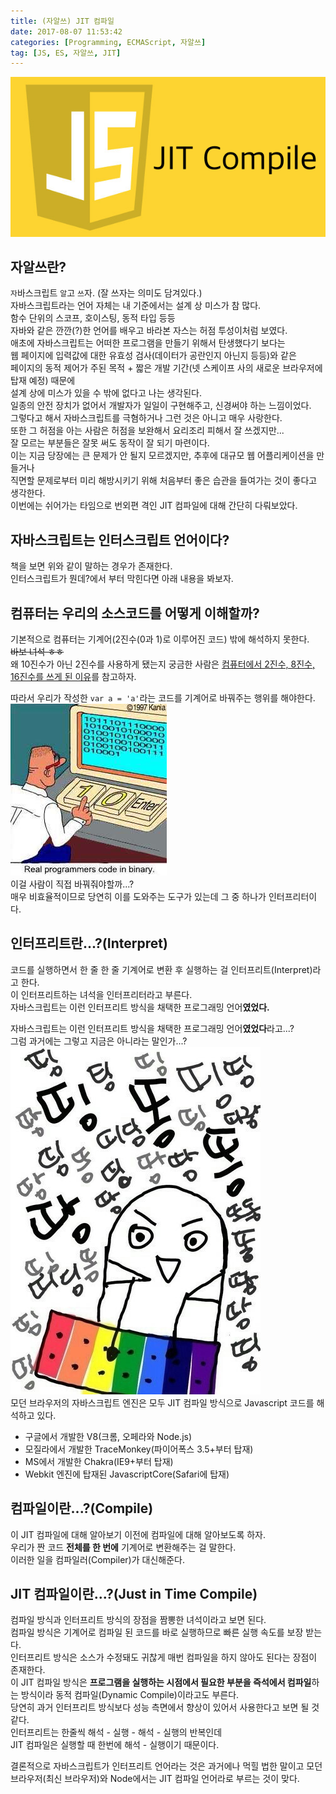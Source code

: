 ```yaml
---
title: (자알쓰) JIT 컴파일
date: 2017-08-07 11:53:42
categories: [Programming, ECMAScript, 자알쓰]
tag: [JS, ES, 자알쓰, JIT]
---
```

![](js-jit-compile/thumb.png)

## 자알쓰란?
`자`바스크립트 `알`고 `쓰`자. (잘 쓰자는 의미도 담겨있다.)  
자바스크립트라는 언어 자체는 내 기준에서는 설계 상 미스가 참 많다.  
함수 단위의 스코프, 호이스팅, 동적 타입 등등  
자바와 같은 깐깐(?)한 언어를 배우고 바라본 자스는 허점 투성이처럼 보였다.  
애초에 자바스크립트는 어떠한 프로그램을 만들기 위해서 탄생했다기 보다는  
웹 페이지에 입력값에 대한 유효성 검사(데이터가 공란인지 아닌지 등등)와 같은  
페이지의 동적 제어가 주된 목적 + 짧은 개발 기간(넷 스케이프 사의 새로운 브라우저에 탑재 예정) 때문에  
설계 상에 미스가 있을 수 밖에 없다고 나는 생각된다.  
일종의 안전 장치가 없어서 개발자가 일일이 구현해주고, 신경써야 하는 느낌이었다.  
그렇다고 해서 자바스크립트를 극혐하거나 그런 것은 아니고 매우 사랑한다.  
또한 그 허점을 아는 사람은 허점을 보완해서 요리조리 피해서 잘 쓰겠지만...  
잘 모르는 부분들은 잘못 써도 동작이 잘 되기 마련이다.  
이는 지금 당장에는 큰 문제가 안 될지 모르겠지만, 추후에 대규모 웹 어플리케이션을 만들거나  
직면할 문제로부터 미리 해방시키기 위해 처음부터 좋은 습관을 들여가는 것이 좋다고 생각한다.  
이번에는 쉬어가는 타임으로 번외편 격인 JIT 컴파일에 대해 간단히 다뤄보았다.  

## 자바스크립트는 인터스크립트 언어이다?
책을 보면 위와 같이 말하는 경우가 존재한다.  
인터스크립트가 뭔데?에서 부터 막힌다면 아래 내용을 봐보자.  


## 컴퓨터는 우리의 소스코드를 어떻게 이해할까?  
기본적으로 컴퓨터는 기계어(2진수(0과 1)로 이루어진 코드) 밖에 해석하지 못한다.  
~~바보 녀석 ㅎㅎ~~  
왜 10진수가 아닌 2진수를 사용하게 됐는지 궁금한 사람은 [컴퓨터에서 2진수, 8진수, 16진수를 쓰게 된 이유](/2017/08/07/computer-number-making-reason/)를 참고하자.

따라서 우리가 작성한 `var a = 'a'`라는 코드를 기계어로 바꿔주는 행위를 해야한다.  
![이게 귀찮은 사람은 처음부터 기계어로 코딩하면 된다. (뇌가 좋다면...)](js-jit-compile/realprogrammers.png)  
이걸 사람이 직접 바꿔줘야할까...?  
매우 비효율적이므로 당연히 이를 도와주는 도구가 있는데 그 중 하나가 인터프리터이다.

## 인터프리트란...?(Interpret)
코드를 실행하면서 한 줄 한 줄 기계어로 변환 후 실행하는 걸 인터프리트(Interpret)라고 한다.  
이 인터프리트하는 녀석을 인터프리터라고 부른다.  
자바스크립트는 이런 인터프리트 방식을 채택한 프로그래밍 언어**였었다.**

자바스크립트는 이런 인터프리트 방식을 채택한 프로그래밍 언어**였었다**라고...?  
그럼 과거에는 그렇고 지금은 아니라는 말인가...?  
![딩!동!댕!](js-jit-compile/correct.jpeg)  
모던 브라우저의 자바스크립트 엔진은 모두 JIT 컴파일 방식으로 Javascript 코드를 해석하고 있다.  
* 구글에서 개발한 V8(크롬, 오페라와 Node.js)  
* 모질라에서 개발한 TraceMonkey(파이어폭스 3.5+부터 탑재)  
* MS에서 개발한 Chakra(IE9+부터 탑재)  
* Webkit 엔진에 탑재된 JavascriptCore(Safari에 탑재)  

## 컴파일이란...?(Compile)
이 JIT 컴파일에 대해 알아보기 이전에 컴파일에 대해 알아보도록 하자.  
우리가 짠 코드 **전체를 한 번에** 기계어로 변환해주는 걸 말한다.  
이러한 일을 컴파일러(Compiler)가 대신해준다.  

## JIT 컴파일이란...?(Just in Time Compile)
컴파일 방식과 인터프리트 방식의 장점을 짬뽕한 녀석이라고 보면 된다.  
컴파일 방식은 기계어로 컴파일 된 코드를 바로 실행하므로 빠른 실행 속도를 보장 받는다.    
인터프리트 방식은 소스가 수정돼도 귀찮게 매번 컴파일을 하지 않아도 된다는 장점이 존재한다.  
이 JIT 컴파일 방식은 **프로그램을 실행하는 시점에서 필요한 부분을 즉석에서 컴파일**하는 방식이라 동적 컴파일(Dynamic Compile)이라고도 부른다.  
당연히 과거 인터프리트 방식보다 성능 측면에서 향상이 있어서 사용한다고 보면 될 것 같다.  
인터프리트는 한줄씩 해석 - 실행 - 해석 - 실행의 반복인데  
JIT 컴파일은 실행할 때 한번에 해석 - 실행이기 때문이다.

결론적으로 자바스크립트가 인터프리트 언어라는 것은 과거에나 먹힐 법한 말이고 모던 브라우저(최신 브라우저)와 Node에서는 JIT 컴파일 언어라로 부르는 것이 맞다.
